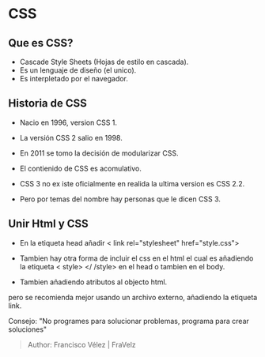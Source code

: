 # CSS

## Que es CSS?

* Cascade Style Sheets (Hojas de estilo en cascada).
* Es un lenguaje de diseño (el unico).
* Es interpletado por el navegador.

## Historia de CSS

* Nacio en 1996, version CSS 1.
* La versión CSS 2 salio en 1998.
* En 2011 se tomo la decisión de modularizar CSS.

* El contienido de CSS es acomulativo.
* CSS 3 no ex
iste oficialmente en realida la ultima version es CSS 2.2.
* Pero por temas del nombre hay personas que le dicen CSS 3.

## Unir Html y CSS

* En la etiqueta head añadir < link rel="stylesheet" href="style.css">

* Tambien hay otra forma de incluir el css
en el html el cual es añadiendo la etiqueta 
< style> </ /style> en el head o tambien en el body.

* Tambien añadiendo atributos al objecto html.

pero se recomienda mejor usando un archivo externo, 
añadiendo la etiqueta link.

Consejo: "No programes para solucionar problemas,
programa para crear soluciones"

> Author: Francisco Vélez | FraVelz
